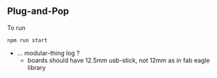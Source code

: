 ## Plug-and-Pop

To run

```
npm run start
```

- ... modular-thing log ?
  - boards should have 12.5mm usb-stick, not 12mm as in fab eagle library 
